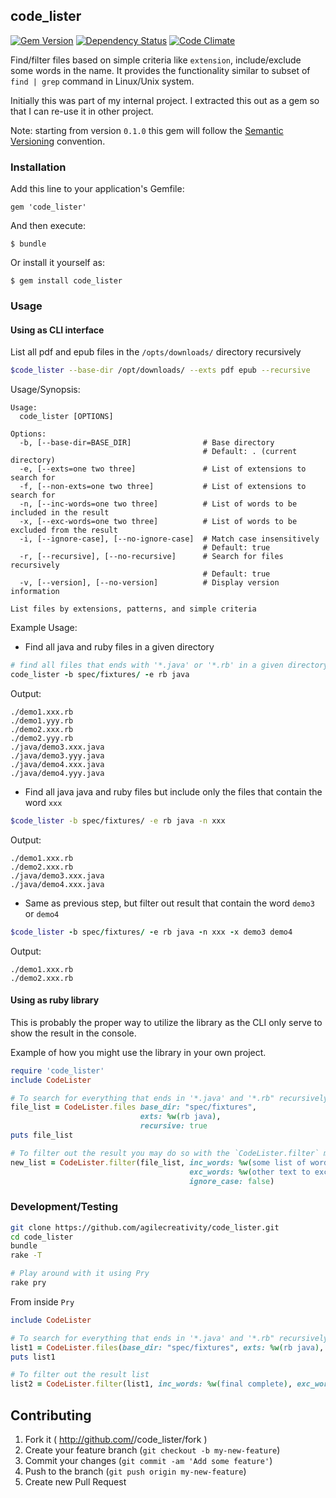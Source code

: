 ## code_lister

[![Gem Version](https://badge.fury.io/rb/code_lister.svg)](http://badge.fury.io/rb/code_lister)
[![Dependency Status](https://gemnasium.com/agilecreativity/code_lister.png)](https://gemnasium.com/agilecreativity/code_lister)
[![Code Climate](https://codeclimate.com/github/agilecreativity/code_lister.png)](https://codeclimate.com/github/agilecreativity/code_lister)

Find/filter files based on simple criteria like `extension`, include/exclude some words in the name.
It provides the functionality similar to subset of `find | grep` command in Linux/Unix system.

Initially this was part of my internal project. I extracted this out as a gem so
that I can re-use it in other project.

Note: starting from version `0.1.0` this gem will follow the [Semantic Versioning] convention.

### Installation

Add this line to your application's Gemfile:

    gem 'code_lister'

And then execute:

    $ bundle

Or install it yourself as:

    $ gem install code_lister

### Usage

#### Using as CLI interface

List all pdf and epub files in the `/opts/downloads/` directory recursively

```sh
$code_lister --base-dir /opt/downloads/ --exts pdf epub --recursive
```

Usage/Synopsis:

```
Usage:
  code_lister [OPTIONS]

Options:
  -b, [--base-dir=BASE_DIR]                # Base directory
                                           # Default: . (current directory)
  -e, [--exts=one two three]               # List of extensions to search for
  -f, [--non-exts=one two three]           # List of extensions to search for
  -n, [--inc-words=one two three]          # List of words to be included in the result
  -x, [--exc-words=one two three]          # List of words to be excluded from the result
  -i, [--ignore-case], [--no-ignore-case]  # Match case insensitively
                                           # Default: true
  -r, [--recursive], [--no-recursive]      # Search for files recursively
                                           # Default: true
  -v, [--version], [--no-version]          # Display version information

List files by extensions, patterns, and simple criteria
```

Example Usage:

- Find all java and ruby files in a given directory

```ruby
# find all files that ends with '*.java' or '*.rb' in a given directory
code_lister -b spec/fixtures/ -e rb java
```

Output:

```
./demo1.xxx.rb
./demo1.yyy.rb
./demo2.xxx.rb
./demo2.yyy.rb
./java/demo3.xxx.java
./java/demo3.yyy.java
./java/demo4.xxx.java
./java/demo4.yyy.java
```

- Find all java java and ruby files but include only the files that contain the word `xxx`

```sh
$code_lister -b spec/fixtures/ -e rb java -n xxx
```

Output:

```
./demo1.xxx.rb
./demo2.xxx.rb
./java/demo3.xxx.java
./java/demo4.xxx.java
```

- Same as previous step, but filter out result that contain the word `demo3` or `demo4`

```ruby
$code_lister -b spec/fixtures/ -e rb java -n xxx -x demo3 demo4
```
Output:

```
./demo1.xxx.rb
./demo2.xxx.rb
```

#### Using as ruby library

This is probably the proper way to utilize the library as the CLI only serve to
show the result in the console.

Example of how you might use the library in your own project.

```ruby
require 'code_lister'
include CodeLister

# To search for everything that ends in '*.java' and '*.rb" recursively
file_list = CodeLister.files base_dir: "spec/fixtures",
                             exts: %w(rb java),
                             recursive: true
puts file_list

# To filter out the result you may do so with the `CodeLister.filter` method
new_list = CodeLister.filter(file_list, inc_words: %w(some list of word),
                                        exc_words: %w(other text to excluded),
                                        ignore_case: false)
```

### Development/Testing

```sh
git clone https://github.com/agilecreativity/code_lister.git
cd code_lister
bundle
rake -T

# Play around with it using Pry
rake pry
```

From inside `Pry`

```ruby
include CodeLister

# To search for everything that ends in '*.java' and '*.rb" recursively
list1 = CodeLister.files(base_dir: "spec/fixtures", exts: %w(rb java), recursive: true)
puts list1

# To filter out the result list
list2 = CodeLister.filter(list1, inc_words: %w(final complete), exc_words: %w(demo test))
```

## Contributing

1. Fork it ( http://github.com/<my-github-username>/code_lister/fork )
2. Create your feature branch (`git checkout -b my-new-feature`)
3. Commit your changes (`git commit -am 'Add some feature'`)
4. Push to the branch (`git push origin my-new-feature`)
5. Create new Pull Request

[Semantic Versioning]: http://semver.org
